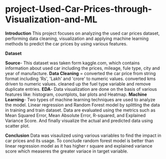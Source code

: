 # project-Used-Car-Prices-through-Visualization-and-ML
**Introduction**
This project focuses on analyzing the used car prices dataset, performing data cleaning, visualization and applying machine learning methods to predict the car prices by using various features.

**Dataset**

**Source**- This dataset was taken form kaggle.com, which contains information about used car including the prices,  mileage, fule type, city and year of manufacture.
**Data Cleaning** = converted the car price from string format including 'Rs', 'Lakh' and 'crore' to numeric values. converted kms driven to numeric values. cleaned up the fuel type variable and remove duplicate entries.
**EDA**- Data visualization are done on the basis of various features like: histogram, countplots, bar plots and Heatmap.
**Machine Learning**- Two types of machine learning techniques are used to analyze the model. Linear regression and Random Forest model by splitting the data in training and train dataset. Data are evaluated using the metrics such as Mean Squared Error, Mean Absolute Error, R-squared, and Explained Variance Score. And finally visualize the actual and predicted data using scatter plot.

**Conclusion** Data was visaulized using various variables to find the impact in car prices and its usage. To conclude random forest model is better than linear regression model as it has higher r square and explained variance score which measeres the greater variace in target variable. 
